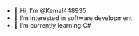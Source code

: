 - 👋 Hi, I’m @Kemal448935
- 👀 I’m interested in software development
- 🌱 I’m currently learning C#


<!---
Kemal448935/Kemal448935 is a ✨ special ✨ repository because its `README.md` (this file) appears on your GitHub profile.
You can click the Preview link to take a look at your changes.
--->
